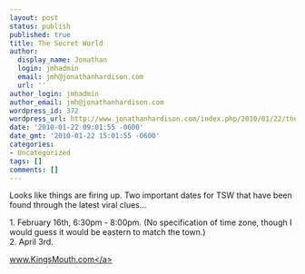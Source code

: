 ```yaml
---
layout: post
status: publish
published: true
title: The Secret World
author:
  display_name: Jonathan
  login: jmhadmin
  email: jmh@jonathanhardison.com
  url: ''
author_login: jmhadmin
author_email: jmh@jonathanhardison.com
wordpress_id: 372
wordpress_url: http://www.jonathanhardison.com/index.php/2010/01/22/the-secret-world/
date: '2010-01-22 09:01:55 -0600'
date_gmt: '2010-01-22 15:01:55 -0600'
categories:
- Uncategorized
tags: []
comments: []
---
```

<p>Looks like things are firing up. Two important dates for TSW that have been found through the latest viral clues...</p>
<p>1. February 16th, 6:30pm - 8:00pm. (No specification of time zone, though I would guess it would be eastern to match the town.)<br />
2. April 3rd.</p>
<p><a href="http:&#47;&#47;www.KingsMouth.com" target="_blank">www.KingsMouth.com<&#47;a></p>
